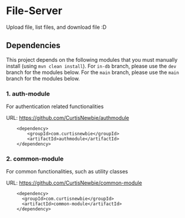 # File-Server

Upload file, list files, and download file :D

## Dependencies

This project depends on the following modules that you must manually install (using `mvn clean install`). For `in-db` branch, please use the `dev` branch for the modules below. For the `main` branch, please use the `main` branch for the modules below.

### 1. auth-module

For authentication related functionalities

URL: https://github.com/CurtisNewbie/authmodule

```
    <dependency>
        <groupId>com.curtisnewbie</groupId>
        <artifactId>authmodule</artifactId>
    </dependency>
```

### 2. common-module

For common functionalities, such as utility classes

URL: https://github.com/CurtisNewbie/common-module

```
    <dependency>
      <groupId>com.curtisnewbie</groupId>
      <artifactId>common-module</artifactId>
    </dependency>
```
